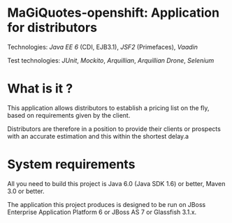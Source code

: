 MaGiQuotes-openshift: Application for distributors
==================================================
Technologies: *Java EE 6* (CDI, EJB3.1), *JSF2* (Primefaces), *Vaadin*

Test technologies: *JUnit*, *Mockito*, *Arquillian*, *Arquillian Drone*, *Selenium*

What is it ?
============
This application allows distributors to establish a pricing list on the fly, based on
requirements given by the client.

Distributors are therefore in a position to provide their clients or prospects with an
accurate estimation and this within the shortest delay.a

System requirements
===================
All you need to build this project is Java 6.0 (Java SDK 1.6) or better, Maven 3.0 or better.

The application this project produces is designed to be run on JBoss Enterprise Application Platform 6 or JBoss AS 7 or Glassfish 3.1.x. 
